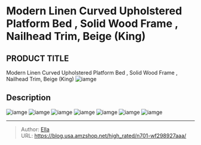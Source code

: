 # Modern Linen Curved Upholstered Platform Bed , Solid Wood Frame , Nailhead Trim, Beige (King)


## PRODUCT TITLE 

Modern Linen Curved Upholstered Platform Bed , Solid Wood Frame , Nailhead Trim, Beige (King)
![iamge](https://b2bfiles1.gigab2b.cn/image/wkseller/3324/20230705_c9dbd800ac877ba4ca5bc08f90f9bc51.jpg)

## Description












![iamge](https://b2bfiles1.gigab2b.cn/image/wkseller/3324/20230705_8e9b91445e14df8a756092f8f8eb7905.jpg)
![iamge](https://b2bfiles1.gigab2b.cn/image/wkseller/3324/20230118_949a4902946e233b1d803a0b97450931.jpg)
![iamge](https://b2bfiles1.gigab2b.cn/image/wkseller/3324/20230118_0bced80cf64aa9b26a0499274545be9c.jpg)
![iamge](https://b2bfiles1.gigab2b.cn/image/wkseller/3324/20230118_d5265062fc50de72c3f8a37024cc0406.jpg)
![iamge](https://b2bfiles1.gigab2b.cn/image/wkseller/3324/20230118_0868635430b08cbac7b453e5eedc7537.jpg)
![iamge](https://b2bfiles1.gigab2b.cn/image/wkseller/3324/20230705_e7af5cb4779722f85db3ebb80646e472.jpg)
![iamge](https://b2bfiles1.gigab2b.cn/image/wkseller/3324/20230705_ee3b10b043f4c31c0bc78f5d80b2e16e.jpg)


---

> Author: [Ella](https://blog.usa.amzshop.net/)  
> URL: https://blog.usa.amzshop.net/high_rated/n701-wf298927aaa/  

